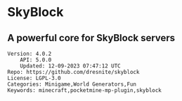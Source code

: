 # SkyBlock
## A powerful core for SkyBlock servers
```properties
Version: 4.0.2
    API: 5.0.0
    Updated: 12-09-2023 07:47:12 UTC
Repo: https://github.com/dresnite/skyblock
License: LGPL-3.0
Categories: Minigame,World Generators,Fun
Keywords: minecraft,pocketmine-mp-plugin,skyblock
```